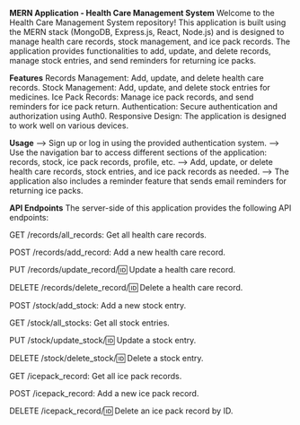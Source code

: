 **MERN Application - Health Care Management System**
Welcome to the Health Care Management System repository! This application is built using the MERN stack (MongoDB, Express.js, React, Node.js) and is designed to manage health care records, stock management, and ice pack records. The application provides functionalities to add, update, and delete records, manage stock entries, and send reminders for returning ice packs.

**Features**
Records Management: Add, update, and delete health care records.
Stock Management: Add, update, and delete stock entries for medicines.
Ice Pack Records: Manage ice pack records, and send reminders for ice pack return.
Authentication: Secure authentication and authorization using Auth0.
Responsive Design: The application is designed to work well on various devices.

**Usage**
--> Sign up or log in using the provided authentication system.
--> Use the navigation bar to access different sections of the application: records, stock, ice pack records, profile, etc.
--> Add, update, or delete health care records, stock entries, and ice pack records as needed.
--> The application also includes a reminder feature that sends email reminders for returning ice packs.

**API Endpoints**
The server-side of this application provides the following API endpoints:

GET /records/all_records: Get all health care records.

POST /records/add_record: Add a new health care record.

PUT /records/update_record/:id: Update a health care record.

DELETE /records/delete_record/:id: Delete a health care record.

POST /stock/add_stock: Add a new stock entry.

GET /stock/all_stocks: Get all stock entries.

PUT /stock/update_stock/:id: Update a stock entry.

DELETE /stock/delete_stock/:id: Delete a stock entry.

GET /icepack_record: Get all ice pack records.

POST /icepack_record: Add a new ice pack record.

DELETE /icepack_record/:id: Delete an ice pack record by ID.
